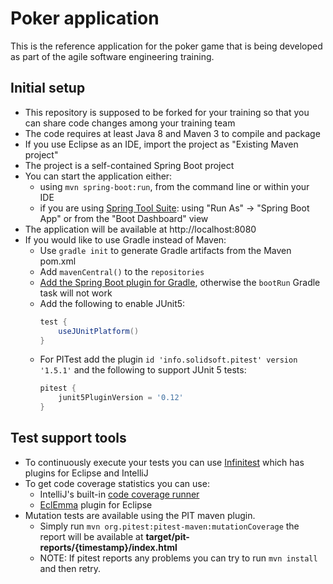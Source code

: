 # Poker application

This is the reference application for the poker game that is being developed as part of the agile software engineering training.

## Initial setup
- This repository is supposed to be forked for your training so that you can share code changes among your training team
- The code requires at least Java 8 and Maven 3 to compile and package
- If you use Eclipse as an IDE, import the project as "Existing Maven project"
- The project is a self-contained Spring Boot project
- You can start the application either:
	- using `mvn spring-boot:run`, from the command line or within your IDE
	- if you are using [Spring Tool Suite](https://spring.io/tools): using "Run As" -> "Spring Boot App" or from the "Boot Dashboard" view
- The application will be available at http://localhost:8080
- If you would like to use Gradle instead of Maven:
  - Use `gradle init` to generate Gradle artifacts from the Maven pom.xml
  - Add `mavenCentral()` to the `repositories`
  - [Add the Spring Boot plugin for Gradle](https://docs.spring.io/spring-boot/docs/current/gradle-plugin/reference/html/), otherwise the `bootRun` Gradle task will not work
  - Add the following to enable JUnit5: 
    ```groovy
    test {
        useJUnitPlatform()
    }
    ```
  - For PITest add the plugin `id 'info.solidsoft.pitest' version '1.5.1'` and the following to support JUnit 5 tests:
    ```groovy
    pitest {
        junit5PluginVersion = '0.12'
    }
    ```

## Test support tools
- To continuously execute your tests you can use [Infinitest](http://infinitest.github.io/) which has plugins for Eclipse and IntelliJ
- To get code coverage statistics you can use:
	- IntelliJ's built-in [code coverage runner](https://www.jetbrains.com/help/idea/code-coverage.html)
	- [EclEmma](https://www.eclemma.org/) plugin for Eclipse
- Mutation tests are available using the PIT maven plugin.
	- Simply run `mvn org.pitest:pitest-maven:mutationCoverage` the report will be available at **target/pit-reports/{timestamp}/index.html**
	- NOTE: If pitest reports any problems you can try to run `mvn install` and then retry.
